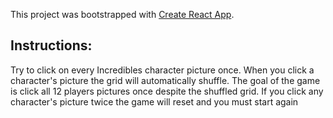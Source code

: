 This project was bootstrapped with [Create React App](https://github.com/facebook/create-react-app).

## Instructions: 
Try to click on every Incredibles character picture once. When you click a character's picture the grid will automatically shuffle. The goal of the game is click all 12 players pictures once despite the shuffled grid. If you click any character's picture twice the game will reset and you must start again



